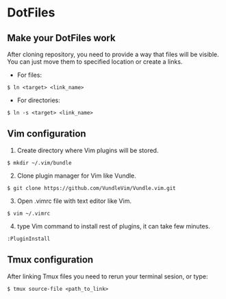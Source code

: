 # DotFiles

## Make your DotFiles work

After cloning repository, you need to provide a way that files will be visible. 
You can just move them to specified location or create a links.

- For files:

`$ ln <target> <link_name>`

- For directories:

`$ ln -s <target> <link_name>`

## Vim configuration

1. Create directory where Vim plugins will be stored.

`$ mkdir ~/.vim/bundle`

2. Clone plugin manager for Vim like Vundle.

`$ git clone https://github.com/VundleVim/Vundle.vim.git`

3. Open .vimrc file with text editor like Vim.

`$ vim ~/.vimrc`

4. type Vim command to install rest of plugins, it can take few minutes.

`:PluginInstall`

## Tmux configuration

After linking Tmux files you need to rerun your terminal sesion, or type:


`$ tmux source-file <path_to_link>`
